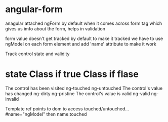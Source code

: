 # angular-form

anagular attached ngForm by default when it comes across form tag which gives us imfo about the form, helps in validation

form value doesn't get tracked by default to make it tracked we have to use ngModel on each form element and add 'name' attribute to make it work

Track control state and validity


state                                  Class if true         Class if flase
================================================================================
The control has been visited           ng-touched            ng-untouched
The control's value has changed        ng-dirty              ng-pristine
The control's value is valid           ng-valid              ng-invalid

Template ref points to dom to access touched/untouched... #name="ngModel" then name.touched




